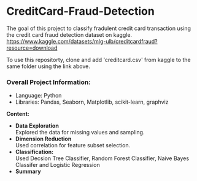 # CreditCard-Fraud-Detection

The goal of this project to classify fradulent credit card transaction using the credit card fraud detection dataset on kaggle. https://www.kaggle.com/datasets/mlg-ulb/creditcardfraud?resource=download <br />

To use this repositorty, clone and add 'creditcard.csv' from kaggle to the same folder using the link above. <br />

### Overall Project Information:<br />
  - Language: Python <br />
  - Libraries: Pandas, Seaborn, Matplotlib, scikit-learn, graphviz <br />

**Content:** <br />
 - **Data Exploration** <br />
     Explored the data for missing values and sampling.<br />
 - **Dimension Reduction** <br />
     Used correlation for feature subset selection.<br />
 - **Classification:** <br />
     Used Decsion Tree Classifier, Random Forest Classifier, Naive Bayes Classifer and Logistic Regression<br />
 - **Summary** <br />
